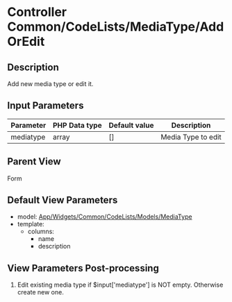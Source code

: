 # Controller Common/CodeLists/MediaType/AddOrEdit

## Description

Add new media type or edit it.

## Input Parameters

| Parameter | PHP Data type | Default value | Description        |
| --------- | ------------- | ------------- | ------------------ |
| mediatype | array         | []            | Media Type to edit |

## Parent View

Form

## Default View Parameters

* model: [App/Widgets/Common/CodeLists/Models/MediaType](../../Models/MediaType.md)
* template:
  * columns:
    * name
    * description

## View Parameters Post-processing

1. Edit existing media type if $input['mediatype'] is NOT empty. Otherwise create new one.